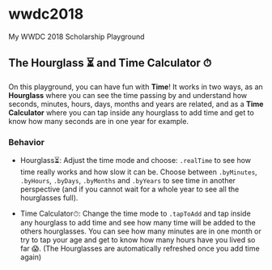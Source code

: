 # wwdc2018
My WWDC 2018 Scholarship Playground


 ## The Hourglass ⏳ and Time Calculator ⏱
 On this playground, you can have fun with **Time**! It works in two ways, as an **Hourglass** where you can see the time passing by and understand how seconds, minutes, hours, days, months and years are related, and as a **Time Calculator** where you can tap inside any hourglass to add time and get to know how many seconds are in one year for example.
 

 ### Behavior
 
 - Hourglass⏳: Adjust the time mode and choose: `.realTime` to see how time really works and how slow it can be. Choose between `.byMinutes`, `.byHours`, `.byDays`, `.byMonths` and `.byYears` to see time in another perspective (and if you cannot wait for a whole year to see all the hourglasses full).
 
 - Time Calculator⏱: Change the time mode to `.tapToAdd` and tap inside any hourglass to add time and see how many time will be added to the others hourglasses. You can see how many minutes are in one month or try to tap your age and get to know how many hours have you lived so far 😱. (The Hourglasses are automatically refreshed once you add time again)
